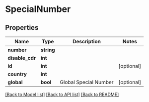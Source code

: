 # SpecialNumber

## Properties
Name | Type | Description | Notes
------------ | ------------- | ------------- | -------------
**number** | **string** |  | 
**disable_cdr** | **int** |  | 
**id** | **int** |  | [optional] 
**country** | **int** |  | 
**global** | **bool** | Global Special Number | [optional] 

[[Back to Model list]](../README.md#documentation-for-models) [[Back to API list]](../README.md#documentation-for-api-endpoints) [[Back to README]](../README.md)


